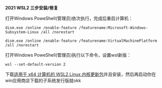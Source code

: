 **2021 WSL2 三步安装/修复**

打开Windows PoweShell(管理员)依次执行，完成后重启计算机：
```
dism.exe /online /enable-feature /featurename:Microsoft-Windows-Subsystem-Linux /all /norestart
```

```
dism.exe /online /enable-feature /featurename:VirtualMachinePlatform /all /norestart
```

打开Windows PoweShell(管理员)执行以下命令，设置wsl新版：
```
wsl --set-default-version 2
```

下载[适用于 x64 计算机的 WSL2 Linux 内核更新包](https://wslstorestorage.blob.core.windows.net/wslblob/wsl_update_x64.msi)并且安装，然后再启动你在win应用商店下载的子系统发行版就okk



